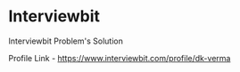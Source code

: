 # Interviewbit
Interviewbit Problem's Solution

Profile Link - https://www.interviewbit.com/profile/dk-verma
